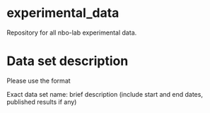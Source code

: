 # experimental_data

Repository for all nbo-lab experimental data.

# Data set description

Please use the format

Exact data set name: brief description (include start and end dates, published results if any)
